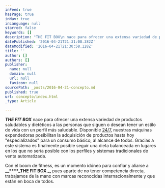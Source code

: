 ```yaml
---
inFeed: true
hasPage: true
inNav: true
inLanguage: null
starred: false
keywords: []
description: "THE FIT BOX\n nace para ofrecer una extensa variedad de productos saludables y \ndietéticos a las personas que siguen o desean tener un estilo de vida \ncon un perfil más saludable. Disponible 24/7,\n nuestras máquinas expendedoras posibilitan la adquisición de productos \nhasta hoy “especializados” para un consumo básico, al alcance de todos. \nGracias a este sistema es finalmente posible seguir una dieta balanceada\n en lugares en los que no sería posible con los perfiles y sistemas \ntradicionales de venta automatizada. "
datePublished: '2016-04-21T21:31:08.382Z'
dateModified: '2016-04-21T21:30:58.128Z'
title: ''
author: []
authors: []
publisher:
  name: null
  domain: null
  url: null
  favicon: null
sourcePath: _posts/2016-04-21-concepto.md
published: true
url: concepto/index.html
_type: Article

---
```

**_THE FIT BOX_**
nace para ofrecer una extensa variedad de productos saludables y 
dietéticos a las personas que siguen o desean tener un estilo de vida 
con un perfil más saludable. Disponible [24/7][0],
nuestras máquinas expendedoras posibilitan la adquisición de productos 
hasta hoy "especializados" para un consumo básico, al alcance de todos. 
Gracias a este sistema es finalmente posible seguir una dieta balanceada
en lugares en los que no sería posible con los perfiles y sistemas 
tradicionales de venta automatizada. 

Con el boom de fitness, es un momento idóneo para confiar y aliarse a **__****_THE FIT BOX _,** pues aparte de no tener competencia directa, trabajamos de la mano con marcas reconocidas internacionalmente y que están en boca de todos.

[0]: https://app.thegrid.io/posts/e257302a-700b-4d3b-a327-a624c7122f05/null
